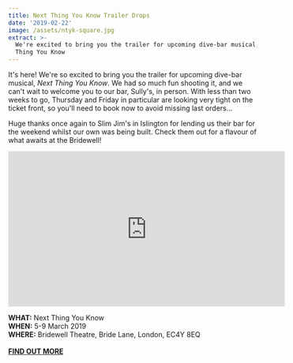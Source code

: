```yaml
---
title: Next Thing You Know Trailer Drops
date: '2019-02-22'
image: /assets/ntyk-square.jpg
extract: >-
  We're excited to bring you the trailer for upcoming dive-bar musical, Next
  Thing You Know
---
```

It's here! We're so excited to bring you the trailer for upcoming dive-bar musical, _Next Thing You Know_. We had so much fun shooting it, and we can't wait to welcome you to our bar, Sully's, in person. With less than two weeks to go, Thursday and Friday in particular are looking very tight on the ticket front, so you'll need to book now to avoid missing last orders...

Huge thanks once again to Slim Jim's in Islington for lending us their bar for the weekend whilst our own was being built. Check them out for a flavour of what awaits at the Bridewell!

<iframe width="560" height="315" src="https://www.youtube.com/embed/gv4tHs6k0Zg" frameborder="0" allow="accelerometer; autoplay; encrypted-media; gyroscope; picture-in-picture" allowfullscreen></iframe>

**WHAT:** Next Thing You Know\
**WHEN:** 5-9 March 2019\
**WHERE:** Bridewell Theatre, Bride Lane, London, EC4Y 8EQ\
\
****[**FIND OUT MORE**](https://sedos.l3v5y.co.uk/shows/2019-next-thing-you-know)****
